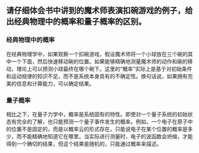 ## 请仔细体会书中讲到的魔术师表演扣碗游戏的例子，给出经典物理中的概率和量子概率的区别。

### 经典物理中的概率
在经典物理学中，如果观察一个扣碗游戏，假设魔术师将一个小球放在三个碗的其中一个下面，然后快速移动碗的位置。如果能够精确地测量魔术师的动作和碗的移动，理论上可以预测小球最终在哪个碗下。这里的“概率”实际上是基于对初始条件和运动规律的知识不足，而不是系统本身具有的不确定性。换句话说，如果拥有完美的信息和计算能力，可以确定结果。

### 量子概率
相比之下，在量子力学中，概率是系统固有的特性。即使对一个量子系统的初始状态有完全的了解，也只能预测一个量子事件发生的概率。例如，一个电子在原子中的位置不是固定的，而是以概率云的形式存在，只能说电子在某个位置的概率是多少，而不能精确地知道它在哪里。当实际进行测量时，电子的波函数会坍缩，才能得到一个确切的结果，但这个结果是随机的，只能通过概率来描述。
